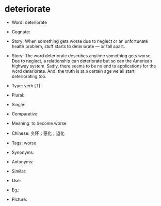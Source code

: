 # deteriorate

- Word: deteriorate
- Cognate: 
- Story: When something gets worse due to neglect or an unfortunate health problem, stuff starts to deteriorate — or fall apart.
- Story: The word deteriorate describes anytime something gets worse. Due to neglect, a relationship can deteriorate but so can the American highway system. Sadly, there seems to be no end to applications for the word deteriorate. And, the truth is at a certain age we all start deteriorating too.

- Type: verb [T]
- Plural: 
- Single: 
- Comparative: 
- Meaning: to become worse
- Chinese: 变坏；恶化；退化
- Tags: worse
- Synonyms: 
- Antonyms: 
- Similar: 
- Use: 
- Eg.: 
- Picture: 

